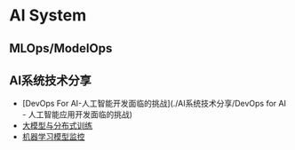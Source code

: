 # AI System




## MLOps/ModelOps





## AI系统技术分享

- [DevOps For AI-人工智能开发面临的挑战](./AI系统技术分享/DevOps for AI - 人工智能应用开发面临的挑战)
- [大模型与分布式训练]()
- [机器学习模型监控]()





